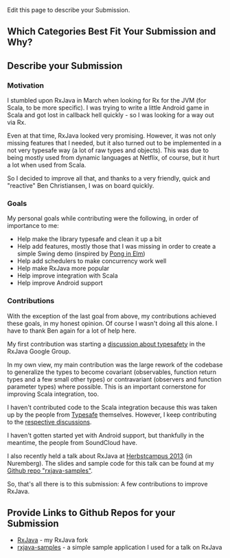 Edit this page to describe your Submission.

## Which Categories Best Fit Your Submission and Why?

## Describe your Submission

### Motivation

I stumbled upon RxJava in March when looking for Rx for the JVM (for Scala, to be more specific). 
I was trying to write a little Android game in Scala and got lost in callback hell quickly - 
so I was looking for a way out via Rx.

Even at that time, RxJava looked very promising. However, it was not only missing features that I needed,
but it also turned out to be implemented in a not very typesafe way (a lot of raw types and objects).
This was due to being mostly used from dynamic languages at Netflix, of course, but it hurt a lot when 
used from Scala.

So I decided to improve all that, and thanks to a very friendly, quick and "reactive" Ben Christiansen,
I was on board quickly.

### Goals

My personal goals while contributing were the following, in order of importance to me:

* Help make the library typesafe and clean it up a bit
* Help add features, mostly those that I was missing in order to create a simple Swing demo 
  (inspired by [Pong in Elm](http://elm-lang.org/blog/games-in-elm/part-0/Making-Pong.html))
* Help add schedulers to make concurrency work well
* Help make RxJava more popular
* Help improve integration with Scala
* Help improve Android support

### Contributions

With the exception of the last goal from above, my contributions achieved these goals, 
in my honest opinion.
Of course I wasn't doing all this alone. I have to thank Ben again for a lot of help here.

My first contribution was starting a 
[discussion about typesafety](https://groups.google.com/forum/#!topic/rxjava/bVZoKSsb1-o) 
in the RxJava Google Group.

In my own view, my main contribution was the large rework of the codebase to generalize the types to become covariant (observables, function return types and a few small other types) or contravariant (observers and function parameter types) where possible. This is an important cornerstone for improving Scala integration, too.

I haven't contributed code to the Scala integration because this was taken up by the people from 
[Typesafe](http://typesafe.com) themselves. However, I keep contributing to the 
[respective discussions](https://github.com/Netflix/RxJava/issues/336).

I haven't gotten started yet with Android support, but thankfully in the meantime, the people from SoundCloud have.

I also recently held a talk about RxJava at [Herbstcampus 2013](http://herbstcampus.de/hc13/program/sessions.html#55) (in Nuremberg). The slides and sample code for this talk can be found at my 
[Github repo "rxjava-samples"](https://github.com/jmhofer/rxjava-samples).

So, that's all there is to this submission: A few contributions to improve RxJava.

## Provide Links to Github Repos for your Submission

* [RxJava](https://github.com/jmhofer/RxJava) - my RxJava fork
* [rxjava-samples](https://github.com/jmhofer/rxjava-samples) - a simple sample application I used for a talk on RxJava
